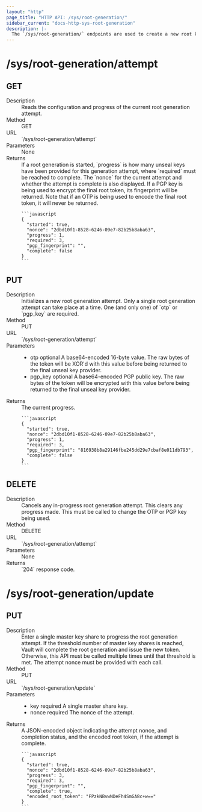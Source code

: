 ```yaml
---
layout: "http"
page_title: "HTTP API: /sys/root-generation/"
sidebar_current: "docs-http-sys-root-generation"
description: |-
  The `/sys/root-generation/` endpoints are used to create a new root key for Vault.
---
```


# /sys/root-generation/attempt

## GET

<dl>
  <dt>Description</dt>
  <dd>
      Reads the configuration and progress of the current root generation
      attempt.
  </dd>

  <dt>Method</dt>
  <dd>GET</dd>

  <dt>URL</dt>
  <dd>`/sys/root-generation/attempt`</dd>

  <dt>Parameters</dt>
  <dd>
    None
  </dd>

  <dt>Returns</dt>
  <dd>
    If a root generation is started, `progress` is how many unseal keys have
    been provided for this generation attempt, where `required` must be reached
    to complete. The `nonce` for the current attempt and whether the attempt is
    complete is also displayed. If a PGP key is being used to encrypt the final
    root token, its fingerprint will be returned. Note that if an OTP is being
    used to encode the final root token, it will never be returned.

    ```javascript
    {
      "started": true,
      "nonce": "2dbd10f1-8528-6246-09e7-82b25b8aba63",
      "progress": 1,
      "required": 3,
      "pgp_fingerprint": "",
      "complete": false
    }
    ```

  </dd>
</dl>

## PUT

<dl>
  <dt>Description</dt>
  <dd>
    Initializes a new root generation attempt. Only a single root generation
    attempt can take place at a time. One (and only one) of `otp` or `pgp_key`
    are required.
  </dd>

  <dt>Method</dt>
  <dd>PUT</dd>

  <dt>URL</dt>
  <dd>`/sys/root-generation/attempt`</dd>

  <dt>Parameters</dt>
  <dd>
    <ul>
      <li>
        <span class="param">otp</span>
        <span class="param-flags">optional</span>
        A base64-encoded 16-byte value. The raw bytes of the token will be
        XOR'd with this value before being returned to the final unseal key
        provider.
      </li>
      <li>
        <span class="param">pgp_key</span>
        <span class="param-flags">optional</span>
        A base64-encoded PGP public key. The raw bytes of the token will be
        encrypted with this value before being returned to the final unseal key
        provider.
      </li>
    </ul>
  </dd>

  <dt>Returns</dt>
  <dd>
    The current progress.

    ```javascript
    {
      "started": true,
      "nonce": "2dbd10f1-8528-6246-09e7-82b25b8aba63",
      "progress": 1,
      "required": 3,
      "pgp_fingerprint": "816938b8a29146fbe245dd29e7cbaf8e011db793",
      "complete": false
    }
    ```

  </dd>
</dl>

## DELETE

<dl>
  <dt>Description</dt>
  <dd>
    Cancels any in-progress root generation attempt. This clears any progress
    made. This must be called to change the OTP or PGP key being used.
  </dd>

  <dt>Method</dt>
  <dd>DELETE</dd>

  <dt>URL</dt>
  <dd>`/sys/root-generation/attempt`</dd>

  <dt>Parameters</dt>
  <dd>None
  </dd>

  <dt>Returns</dt>
  <dd>`204` response code.
  </dd>
</dl>

# /sys/root-generation/update

## PUT

<dl>
  <dt>Description</dt>
  <dd>
    Enter a single master key share to progress the root generation attempt.
    If the threshold number of master key shares is reached, Vault will
    complete the root generation and issue the new token.  Otherwise, this API
    must be called multiple times until that threshold is met. The attempt
    nonce must be provided with each call.
  </dd>

  <dt>Method</dt>
  <dd>PUT</dd>

  <dt>URL</dt>
  <dd>`/sys/root-generation/update`</dd>

  <dt>Parameters</dt>
  <dd>
    <ul>
      <li>
        <span class="param">key</span>
        <span class="param-flags">required</span>
        A single master share key.
      </li>
      <li>
        <span class="param">nonce</span>
        <span class="param-flags">required</span>
        The nonce of the attempt.
      </li>
    </ul>
  </dd>

  <dt>Returns</dt>
  <dd>
    A JSON-encoded object indicating the attempt nonce, and completion status,
    and the encoded root token, if the attempt is complete.

    ```javascript
    {
      "started": true,
      "nonce": "2dbd10f1-8528-6246-09e7-82b25b8aba63",
      "progress": 3,
      "required": 3,
      "pgp_fingerprint": "",
      "complete": true,
      "encoded_root_token": "FPzkNBvwNDeFh4SmGA8c+w=="
    }
    ```

  </dd>
</dl>

